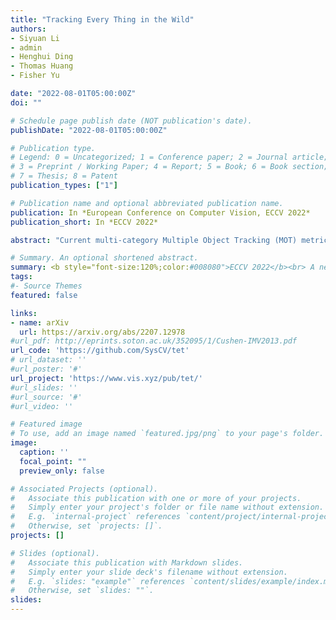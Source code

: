 ```yaml
---
title: "Tracking Every Thing in the Wild"
authors:
- Siyuan Li
- admin
- Henghui Ding
- Thomas Huang
- Fisher Yu

date: "2022-08-01T05:00:00Z"
doi: ""

# Schedule page publish date (NOT publication's date).
publishDate: "2022-08-01T05:00:00Z"

# Publication type.
# Legend: 0 = Uncategorized; 1 = Conference paper; 2 = Journal article;
# 3 = Preprint / Working Paper; 4 = Report; 5 = Book; 6 = Book section;
# 7 = Thesis; 8 = Patent
publication_types: ["1"]

# Publication name and optional abbreviated publication name.
publication: In *European Conference on Computer Vision, ECCV 2022*
publication_short: In *ECCV 2022*

abstract: "Current multi-category Multiple Object Tracking (MOT) metrics use class labels to group tracking results for per-class evaluation. Similarly, MOT methods typically only associate objects with the same class predictions. These two prevalent strategies in MOT implicitly assume that the classification performance is near-perfect. However, this is far from the case in recent large-scale MOT datasets, which contain large numbers of classes with many rare or semantically similar categories. Therefore, the resulting inaccurate classification leads to sub-optimal tracking and inadequate benchmarking of trackers. We address these issues by disentangling classification from tracking. We introduce a new metric, Track Every Thing Accuracy (TETA), breaking tracking measurement into three sub-factors: localization, association, and classification, allowing comprehensive benchmarking of tracking performance even under inaccurate classification. TETA also deals with the challenging incomplete annotation problem in large-scale tracking datasets. We further introduce a Track Every Thing tracker (TETer), that performs association using Class Exemplar Matching (CEM). Our experiments show that TETA evaluates trackers more comprehensively, and TETer achieves significant improvements on the challenging large-scale datasets BDD100K and TAO compared to the state-of-the-art."

# Summary. An optional shortened abstract.
summary: <b style="font-size:120%;color:#008080">ECCV 2022</b><br> A new method and metric for large-scale and open world multi-object tracking.
tags:
#- Source Themes
featured: false

links:
- name: arXiv
  url: https://arxiv.org/abs/2207.12978
#url_pdf: http://eprints.soton.ac.uk/352095/1/Cushen-IMV2013.pdf
url_code: 'https://github.com/SysCV/tet'
# url_dataset: ''
#url_poster: '#'
url_project: 'https://www.vis.xyz/pub/tet/'
#url_slides: ''
#url_source: '#'
#url_video: ''

# Featured image
# To use, add an image named `featured.jpg/png` to your page's folder. 
image:
  caption: ''
  focal_point: ""
  preview_only: false

# Associated Projects (optional).
#   Associate this publication with one or more of your projects.
#   Simply enter your project's folder or file name without extension.
#   E.g. `internal-project` references `content/project/internal-project/index.md`.
#   Otherwise, set `projects: []`.
projects: []

# Slides (optional).
#   Associate this publication with Markdown slides.
#   Simply enter your slide deck's filename without extension.
#   E.g. `slides: "example"` references `content/slides/example/index.md`.
#   Otherwise, set `slides: ""`.
slides:
---
```



